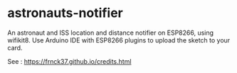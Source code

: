 # astronauts-notifier
An astronaut and ISS location and distance notifier on ESP8266, using wifikit8.
Use Arduino IDE with ESP8266 plugins to upload the sketch to your card.

See : https://frnck37.github.io/credits.html
